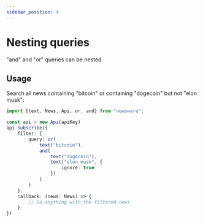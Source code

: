 ```yaml
---
sidebar_position: 4
---
```


# Nesting queries

"and" and "or" queries can be nested.

## Usage
Search all news containing "bitcoin" or containing "dogecoin" but not "elon musk":

```typescript
import {text, News, Api, or, and} from "newsware";

const api = new Api(apiKey)
api.subscribe({
    filter: {
        query: or(
            text("bitcoin"),
            and(
                text("dogecoin"),
                text("elon musk", {
                    ignore: true
                })
            )
        )
    },
    callback: (news: News) => {
        // Do anything with the filtered news
    }
})
```